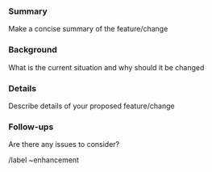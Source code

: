 ### Summary

Make a concise summary of the feature/change

### Background

What is the current situation and why should it be changed

### Details

Describe details of your proposed feature/change

### Follow-ups

Are there any issues to consider?

/label ~enhancement
